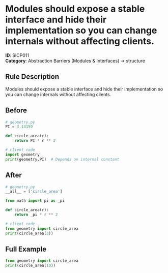 # Modules should expose a stable interface and hide their implementation so you can change internals without affecting clients.

**ID**: SICP011  
**Category**: Abstraction Barriers (Modules & Interfaces) → structure

## Rule Description
Modules should expose a stable interface and hide their implementation so you can change internals without affecting clients.

## Before
```python
# geometry.py
PI = 3.14159

def circle_area(r):
    return PI * r ** 2

# client code
import geometry
print(geometry.PI)  # Depends on internal constant
```

## After  
```python
# geometry.py
__all__ = ['circle_area']

from math import pi as _pi

def circle_area(r):
    return _pi * r ** 2

# client code
from geometry import circle_area
print(circle_area(3))
```

## Full Example
```python
from geometry import circle_area
print(circle_area(10))
```
